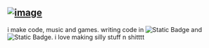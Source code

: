 [![image](https://img.shields.io/badge/Socials-white?style=flat-square&labelColor=121216&logo=github&logoColor=ffffff)](https://shyllis.github.io/shyllis/)
------
i make code, music and games. writing code in ![Static Badge](https://img.shields.io/badge/Haxe-white?style=flat-square&logo=haxe) and ![Static Badge](https://img.shields.io/badge/C++-white?style=flat-square&logo=cplusplus). i love making silly stuff n shitttt
